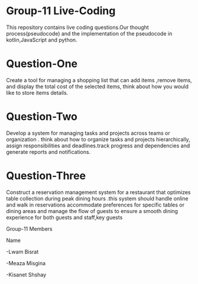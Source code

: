 # Group-11 Live-Coding

This repository contains live coding questions.Our thought process(pseudocode) and the implementation of the pseudocode
in kotlin,JavaScript and python.

# Question-One

Create a tool for managing a shopping list that can add items ,remove items,
and display the total cost of the selected items, think about how you would like to store items details.

# Question-Two

Develop a system for managing tasks and projects across teams or organization . think about how to organize tasks and projects hierarchically, 
assign responsibilities and deadlines.track progress and dependencies and generate reports and notifications.

# Question-Three

Construct a reservation management system for a restaurant that optimizes table collection during peak dining hours .this system should handle online 
and walk in reservations accommodate preferences for specific tables or dining areas and manage the flow of guests to 
ensure a smooth dining experience for both guests and staff,key guests


Group-11 Members 

 Name
 
 -Lwam Bisrat
 
 -Meaza Misgina
 
 -Kisanet Shshay

